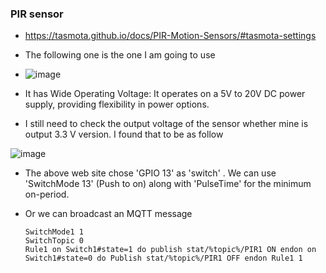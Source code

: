 ### PIR sensor
- https://tasmota.github.io/docs/PIR-Motion-Sensors/#tasmota-settings
- The following one is the one I am going to use

- ![image](https://github.com/user-attachments/assets/648d7ad3-8ca5-4ac4-9256-db1a7ff04c8b)


- It has Wide Operating Voltage:
It operates on a 5V to 20V DC power supply, providing flexibility in power options.
- I still need to check the output voltage of the sensor whether mine is output 3.3 V version. I found that to be as follow

![image](https://github.com/user-attachments/assets/25c43248-fb59-44fe-829d-3f2c5796e2ec)


- The above web site chose 'GPIO 13' as 'switch' . We can use 'SwitchMode 13' (Push to on) along with 'PulseTime' for the minimum on-period.
- Or we can broadcast an MQTT message

  ```
  SwitchMode1 1
  SwitchTopic 0
  Rule1 on Switch1#state=1 do publish stat/%topic%/PIR1 ON endon on Switch1#state=0 do Publish stat/%topic%/PIR1 OFF endon Rule1 1
  ```


